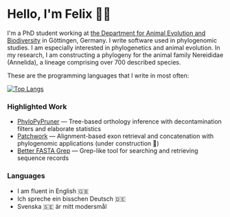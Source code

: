 # Hello, I'm Felix 👋🏻

I'm a PhD student working at [the Department for Animal Evolution and Biodiversity](https://github.com/Animal-Evolution-and-Biodiversity) in Göttingen, Germany. I write software used in phylogenomic studies. I am especially interested in phylogenetics and animal evolution. In my research, I am constructing a phylogeny for the animal family Nereididae (Annelida), a lineage comprising over 700 described species.

These are the programming languages that I write in most often:

[![Top Langs](https://github-readme-stats.vercel.app/api/top-langs/?username=fethalen&layout=compact)](https://github.com/fethalen)

### Highlighted Work

- [PhyloPyPruner](https://gitlab.com/fethalen/phylopypruner) — Tree-based orthology inference with decontamination filters and elaborate statistics
- [Patchwork](https://github.com/fethalen/Patchwork) — Alignment-based exon retrieval and concatenation with phylogenomic applications  (under construction 🚧)
- [Better FASTA Grep](https://github.com/fethalen/better_fasta_grep) — Grep-like tool for searching and retrieving sequence records

### Languages

- I am fluent in English 🇬🇧
- Ich spreche ein bisschen Deutsch 🇩🇪
- Svenska 🇸🇪 är mitt modersmål
